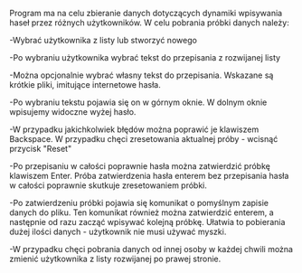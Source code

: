 Program ma na celu zbieranie danych dotyczących dynamiki wpisywania haseł przez różnych użytkowników.
W celu pobrania próbki danych należy:

-Wybrać użytkownika z listy lub stworzyć nowego

-Po wybraniu użytkownika wybrać tekst do przepisania z rozwijanej listy

-Można opcjonalnie wybrać własny tekst do przepisania. Wskazane są krótkie pliki, imitujące internetowe hasła.

-Po wybraniu tekstu pojawia się on w górnym oknie. W dolnym oknie wpisujemy widoczne wyżej hasło.

-W przypadku jakichkolwiek błędów można poprawić je klawiszem Backspace. W przypadku chęci zresetowania aktualnej próby - wcisnąć przycisk "Reset"

-Po przepisaniu w całości poprawnie hasła można zatwierdzić próbkę klawiszem Enter. Próba zatwierdzenia hasła enterem bez przepisania hasła w całości poprawnie skutkuje zresetowaniem próbki.

-Po zatwierdzeniu próbki pojawia się komunikat o pomyślnym zapisie danych do pliku. Ten komunikat również można zatwierdzić enterem, a następnie od razu zacząć wpisywać kolejną próbkę. Ułatwia to pobierania dużej ilości danych - użytkownik nie musi używać myszki.

-W przypadku chęci pobrania danych od innej osoby w każdej chwili można zmienić użytkownika z listy rozwijanej po prawej stronie.

